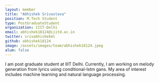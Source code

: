 ```yaml
---
layout: member
title: "Abhishek Srivastava"
position: M.Tech Student
type: PostGraduateStudent
organization: IIIT-Delhi
email: abhishek18124@iiitd.ac.in
twitter: srivabhishekml 
github: abhishek18124 
image: /assets/images/team/abhishek18124.jpeg
alum: false
---
```

I am post graduate student at IIIT Delhi. Currently, I am working on melody generation from lyrics using conditional-lstm gans. My area of interest includes machine learning and natural language processing.